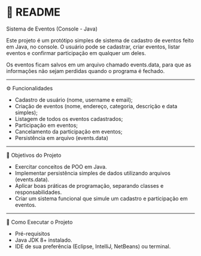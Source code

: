 # 📄 README
Sistema de Eventos (Console - Java)

Este projeto é um protótipo simples de sistema de cadastro de eventos feito em Java, no console.
O usuário pode se cadastrar, criar eventos, listar eventos e confirmar participação em qualquer um deles.

Os eventos ficam salvos em um arquivo chamado events.data, para que as informações não sejam perdidas quando o programa é fechado.
_____________________________________________________________________________________________________________
⚙️ Funcionalidades

- Cadastro de usuário (nome, username e email);
- Criação de eventos (nome, endereço, categoria, descrição e data simples);
- Listagem de todos os eventos cadastrados;
- Participação em eventos;
- Cancelamento da participação em eventos;
- Persistência em arquivo (events.data)
_____________________________________________________________________________________________________________
🎯 Objetivos do Projeto

- Exercitar conceitos de POO em Java.
- Implementar persistência simples de dados utilizando arquivos (events.data).
- Aplicar boas práticas de programação, separando classes e responsabilidades.
- Criar um sistema funcional que simule um cadastro e participação em eventos.
_____________________________________________________________________________________________________________
🚀 Como Executar o Projeto
- Pré-requisitos
- Java JDK 8+ instalado.
- IDE de sua preferência (Eclipse, IntelliJ, NetBeans) ou terminal.
